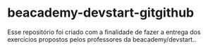 # beacademy-devstart-gitgithub
Esse repositório foi criado com a finalidade de fazer a entrega dos exercícios propostos pelos professores da beacademy/devstart..
